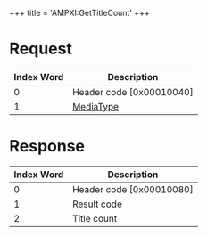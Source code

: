 +++
title = 'AMPXI:GetTitleCount'
+++

# Request

| Index Word | Description                                           |
|------------|-------------------------------------------------------|
| 0          | Header code \[0x00010040\]                            |
| 1          | [MediaType](Filesystem_services#MediaType "wikilink") |

# Response

| Index Word | Description                |
|------------|----------------------------|
| 0          | Header code \[0x00010080\] |
| 1          | Result code                |
| 2          | Title count                |
